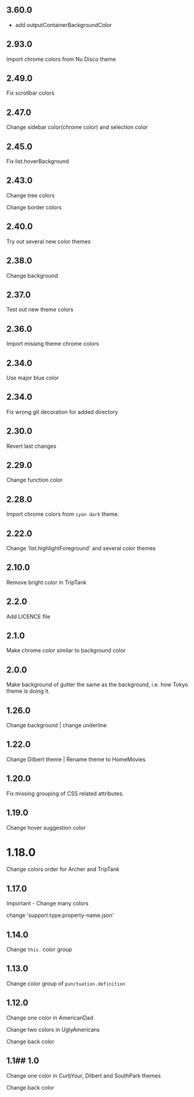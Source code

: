 ## 3.60.0

- add outputContainerBackgroundColor

## 2.93.0

Import chrome colors from Nu Disco theme     

## 2.49.0

Fix scrollbar colors

## 2.47.0

Change sidebar color(chrome color) and selection color

## 2.45.0

Fix list.hoverBackground

## 2.43.0

Change tree colors

Change border colors

## 2.40.0

Try out several new color themes

## 2.38.0

Change background

## 2.37.0

Test out new theme colors

## 2.36.0

Import missing theme chrome colors

## 2.34.0

Use major blue color

## 2.34.0

Fix wrong git decoration for added directory

## 2.30.0

Revert last changes

## 2.29.0

Change function color

## 2.28.0

Import chrome colors from `cyan dark` theme.

## 2.22.0

Change 'list.highlightForeground' and several color themes

## 2.10.0

Remove bright color in TripTank

## 2.2.0

Add LICENCE file

## 2.1.0

Make chrome color similar to background color

## 2.0.0

Make background of gutter the same as the background, i.e. how Tokyo theme is doing it.

## 1.26.0

Change background | change underline

## 1.22.0

Change Dilbert theme | Rename theme to HomeMovies

## 1.20.0

Fix missing grouping of CSS related attributes.

## 1.19.0

Change hover suggestion color

# 1.18.0

Change colors order for Archer and TripTank

## 1.17.0 

Important - Change many colors

change     'support.type.property-name.json'

## 1.14.0 

Change `this.` color group

## 1.13.0 

Change color group of `punctuation.definition`

## 1.12.0 

Change one color in AmericanDad 

Change two colors in UglyAmericans

Change back color

## 1.1## 1.0

Change one color in CurbYour, Dilbert and SouthPark themes

Change back color
